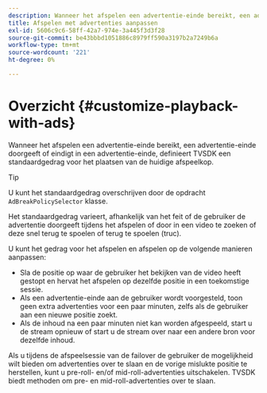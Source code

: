 ```yaml
---
description: Wanneer het afspelen een advertentie-einde bereikt, een advertentie-einde doorgeeft of eindigt in een advertentie-einde, definieert TVSDK een standaardgedrag voor het plaatsen van de huidige afspeelkop.
title: Afspelen met advertenties aanpassen
exl-id: 5606c9c6-58ff-42a7-974e-3a445f3d3f28
source-git-commit: be43bbbd1051886c8979ff590a3197b2a7249b6a
workflow-type: tm+mt
source-wordcount: '221'
ht-degree: 0%

---
```


# Overzicht {#customize-playback-with-ads}

Wanneer het afspelen een advertentie-einde bereikt, een advertentie-einde doorgeeft of eindigt in een advertentie-einde, definieert TVSDK een standaardgedrag voor het plaatsen van de huidige afspeelkop.

>[!TIP]
>
>U kunt het standaardgedrag overschrijven door de opdracht `AdBreakPolicySelector` klasse.

Het standaardgedrag varieert, afhankelijk van het feit of de gebruiker de advertentie doorgeeft tijdens het afspelen of door in een video te zoeken of deze snel terug te spoelen of terug te spoelen (truc).

U kunt het gedrag voor het afspelen en afspelen op de volgende manieren aanpassen:

* Sla de positie op waar de gebruiker het bekijken van de video heeft gestopt en hervat het afspelen op dezelfde positie in een toekomstige sessie.
* Als een advertentie-einde aan de gebruiker wordt voorgesteld, toon geen extra advertenties voor een paar minuten, zelfs als de gebruiker aan een nieuwe positie zoekt.
* Als de inhoud na een paar minuten niet kan worden afgespeeld, start u de stream opnieuw of start u de stream over naar een andere bron voor dezelfde inhoud.

Als u tijdens de afspeelsessie van de failover de gebruiker de mogelijkheid wilt bieden om advertenties over te slaan en de vorige mislukte positie te herstellen, kunt u pre-roll- en/of mid-roll-advertenties uitschakelen. TVSDK biedt methoden om pre- en mid-roll-advertenties over te slaan.
